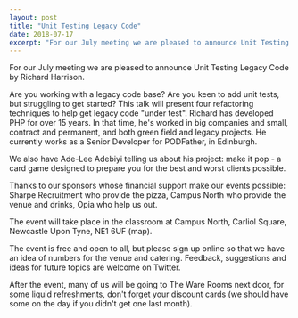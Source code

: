 ```yaml
---
layout: post
title: "Unit Testing Legacy Code"
date: 2018-07-17
excerpt: "For our July meeting we are pleased to announce Unit Testing Legacy Code by Richard Harrison"
---
```

For our July meeting we are pleased to announce Unit Testing Legacy Code by Richard Harrison.

Are you working with a legacy code base? Are you keen to add unit tests, but struggling to get started? This talk will present four refactoring techniques to help get legacy code "under test". Richard has developed PHP for over 15 years. In that time, he's worked in big companies and small, contract and permanent, and both green field and legacy projects. He currently works as a Senior Developer for PODFather, in Edinburgh.

We also have Ade-Lee Adebiyi telling us about his project: make it pop - a card game designed to prepare you for the best and worst clients possible.

Thanks to our sponsors whose financial support make our events possible: Sharpe Recruitment who provide the pizza, Campus North who provide the venue and drinks, Opia who help us out.

The event will take place in the classroom at Campus North, Carliol Square, Newcastle Upon Tyne, NE1 6UF (map).

The event is free and open to all, but please sign up online so that we have an idea of numbers for the venue and catering. Feedback, suggestions and ideas for future topics are welcome on Twitter.

After the event, many of us will be going to The Ware Rooms next door, for some liquid refreshments, don't forget your discount cards (we should have some on the day if you didn't get one last month).
